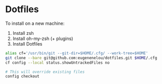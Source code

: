 # Dotfiles

To install on a new machine:

1. Install zsh
2. Install oh-my-zsh (+ plugins)
3. Install Dotfiles

```sh
alias cf='/usr/bin/git --git-dir=$HOME/.cfg/ --work-tree=$HOME'
git clone --bare git@github.com:eugenenelou/dotfiles.git $HOME/.cfg
cf config --local status.showUntrackedFiles no

# This will override existing files
config checkout
```

